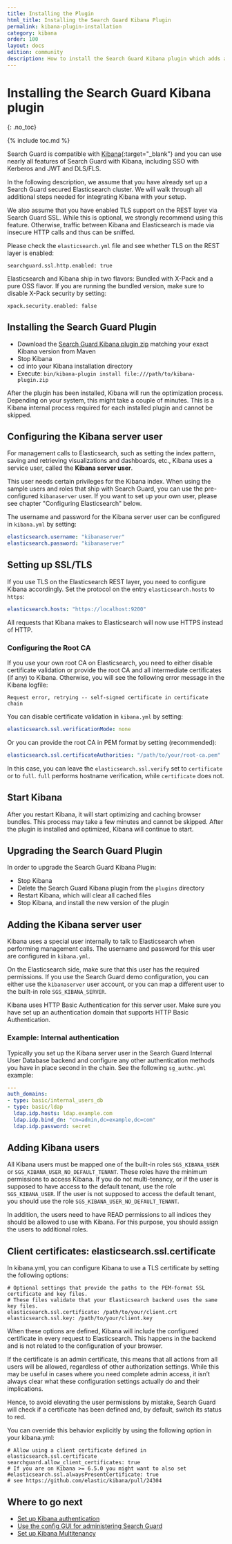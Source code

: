 ```yaml
---
title: Installing the Plugin
html_title: Installing the Search Guard Kibana Plugin
permalink: kibana-plugin-installation
category: kibana
order: 100
layout: docs
edition: community
description: How to install the Search Guard Kibana plugin which adds authentication, multi-tenancy and the configuration UI.
---
```

<!---
Copyright 2020 floragunn GmbH
-->

# Installing the Search Guard Kibana plugin
{: .no_toc}

{% include toc.md %}

Search Guard is compatible with [Kibana](https://www.elastic.co/products/kibana){:target="_blank"} and you can use nearly all features of Search Guard with Kibana, including SSO with Kerberos and JWT and DLS/FLS.

In the following description, we assume that you have already set up a Search Guard secured Elasticsearch cluster. We will walk through all additional steps needed for integrating Kibana with your setup.

We also assume that you have enabled TLS support on the REST layer via Search Guard SSL. While this is optional, we strongly recommend using this feature. Otherwise, traffic between Kibana and Elasticsearch is made via insecure HTTP calls and thus can be sniffed.

Please check the `elasticsearch.yml` file and see whether TLS on the REST layer is enabled:

```
searchguard.ssl.http.enabled: true
```

Elasticsearch and Kibana ship in two flavors: Bundled with X-Pack and a pure OSS flavor. If you are running the bundled version, make sure to disable X-Pack security by setting:

```
xpack.security.enabled: false
```

## Installing the Search Guard Plugin

* Download the [Search Guard Kibana plugin zip](../_docs_versions/versions_versionmatrix.md) matching your exact Kibana version from Maven
* Stop Kibana
* cd into your Kibana installation directory
* Execute: `bin/kibana-plugin install file:///path/to/kibana-plugin.zip`

After the plugin has been installed, Kibana will run the optimization process. Depending on your system, this might take a couple of minutes. This is a Kibana internal process required for each installed plugin and cannot be skipped.

## Configuring the Kibana server user

For management calls to Elasticsearch, such as setting the index pattern, saving and retrieving visualizations and dashboards, etc., Kibana uses a service user, called the **Kibana server user**.

This user needs certain privileges for the Kibana index. When using the sample users and roles that ship with Search Guard, you can use the pre-configured `kibanaserver` user. If you want to set up your own user, please see chapter "Configuring Elasticsearch" below.

The username and password for the Kibana server user can be configured in `kibana.yml` by setting:

```yaml
elasticsearch.username: "kibanaserver"
elasticsearch.password: "kibanaserver"
```

## Setting up SSL/TLS

If you use TLS on the Elasticsearch REST layer, you need to configure Kibana accordingly. Set the protocol on the entry `elasticsearch.hosts` to `https`:

```yaml
elasticsearch.hosts: "https://localhost:9200"
```

All requests that Kibana makes to Elasticsearch will now use HTTPS instead of HTTP.

### Configuring the Root CA

If you use your own root CA on Elasticsearch, you need to either disable certificate validation or provide the root CA and all intermediate certificates (if any) to Kibana. Otherwise, you will see the following error message in the Kibana logfile:


```
Request error, retrying -- self-signed certificate in certificate chain
```

You can disable certificate validation in `kibana.yml` by setting:


```yaml
elasticsearch.ssl.verificationMode: none
```

Or you can provide the root CA in PEM format by setting (recommended):


```yaml
elasticsearch.ssl.certificateAuthorities: "/path/to/your/root-ca.pem"
```

In this case, you can leave the `elasticsearch.ssl.verify` set to `certificate` or to `full`. `full` performs hostname verification, while `certificate` does not.

## Start Kibana

After you restart Kibana, it will start optimizing and caching browser bundles. This process may take a few minutes and cannot be skipped. After the plugin is installed and optimized, Kibana will continue to start.

## Upgrading the Search Guard Plugin

In order to upgrade the Search Guard Kibana Plugin:

* Stop Kibana
* Delete the Search Guard Kibana plugin from the `plugins` directory
* Restart Kibana, which will clear all cached files
* Stop Kibana, and install the new version of the plugin

## Adding the Kibana server user

Kibana uses a special user internally to talk to Elasticsearch when performing management calls. The username and password for this user are configured in `kibana.yml`.

On the Elasticsearch side, make sure that this user has the required permissions. If you use the Search Guard demo configuration, you can either use the `kibanaserver` user account, or you can map a different user to the  built-in role `SGS_KIBANA_SERVER`.

Kibana uses HTTP Basic Authentication for this server user. Make sure you have set up an authentication domain that supports HTTP Basic Authentication.

### Example: Internal authentication

Typically you set up the Kibana server user in the Search Guard Internal User Database backend and configure any other authentication methods you have in place second in the chain. See the following `sg_authc.yml` example:


```yaml
---
auth_domains:
- type: basic/internal_users_db
- type: basic/ldap
  ldap.idp.hosts: ldap.example.com
  ldap.idp.bind_dn: "cn=admin,dc=example,dc=com"
  ldap.idp.password: secret
```

## Adding Kibana users

All Kibana users must be mapped one of the built-in roles `SGS_KIBANA_USER` or `SGS_KIBANA_USER_NO_DEFAULT_TENANT`. These roles have the minimum permissions to access Kibana. 
If you do not multi-tenancy, or if the user is supposed to have access to the default tenant, use the role `SGS_KIBANA_USER`. If the user is not supposed to access the default tenant, you should use the role `SGS_KIBANA_USER_NO_DEFAULT_TENANT`. 

In addition, the users need to have READ permissions to all indices they should be allowed to use with Kibana. For this purpose, you should assign the users to additional roles.

## Client certificates: elasticsearch.ssl.certificate

In kibana.yml, you can configure Kibana to use a TLS certificate by setting the following options:

```
# Optional settings that provide the paths to the PEM-format SSL certificate and key files.
# These files validate that your Elasticsearch backend uses the same key files.
elasticsearch.ssl.certificate: /path/to/your/client.crt
elasticsearch.ssl.key: /path/to/your/client.key
```

When these options are defined, Kibana will include the configured certificate in every request to Elasticsearch. This happens in the backend and is not related to the configuration of your browser.

If the certificate is an admin certificate, this means that all actions from all users will be allowed, regardless of other authorization settings. While this may be useful in cases where you need complete admin access, it isn’t always clear what these configuration settings actually do and their implications.

Hence, to avoid elevating the user permissions by mistake, Search Guard will check if a certificate has been defined and, by default, switch its status to red.

You can override this behavior explicitly by using the following option in your kibana.yml:

```
# Allow using a client certificate defined in elasticsearch.ssl.certificate
searchguard.allow_client_certificates: true
# If you are on Kibana >= 6.5.0 you might want to also set
#elasticsearch.ssl.alwaysPresentCertificate: true
# see https://github.com/elastic/kibana/pull/24304
```

## Where to go next

* [Set up Kibana authentication](../_docs_kibana/kibana_authentication.md)
* [Use the config GUI for administering Search Guard](../_docs_configuration_changes/configuration_config_gui.md)
* [Set up Kibana Multitenancy](../_docs_kibana/kibana_multitenancy.md)
